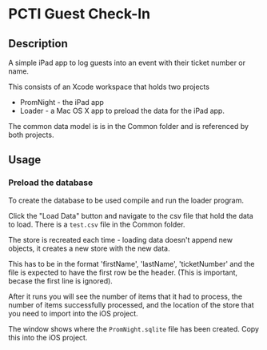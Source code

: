 # PCTI Guest Check-In

## Description

A simple iPad app to log guests into an event with their ticket number or name.

This consists of an Xcode workspace that holds two projects

- PromNight - the iPad app
- Loader - a Mac OS X app to preload the data for the iPad app.

The common data model is is in the Common folder and is referenced by both
projects.

## Usage

### Preload the database

To create the database to be used compile and run the loader program.

Click the "Load Data" button and navigate to the csv file that hold the data
to load. There is a `test.csv` file in the Common folder.

The store is recreated each time - loading data doesn't append new objects, it
creates a new store with the new data.

This has to be in the format 'firstName', 'lastName', 'ticketNumber' and the
file is expected to have the first row be the header. (This is important, becase
the first line is ignored).

After it runs you will see the number of items that it had to process, the
number of items successfully processed, and the location of the store that you
need to import into the iOS project.

The window shows where the `PromNight.sqlite` file has been created. Copy this
into the iOS project.
